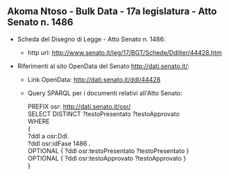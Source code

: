 ## Akoma Ntoso - Bulk Data - 17a legislatura - Atto Senato n. 1486 ##

* Scheda del Disegno di Legge - Atto Senato n. 1486:
	* http url: http://www.senato.it/leg/17/BGT/Schede/Ddliter/44428.htm

* Riferimenti al sito OpenData del Senato http://dati.senato.it/:
	* Link OpenData: http://dati.senato.it/ddl/44428
	* Query SPARQL per i documenti relativi all'Atto Senato:

        PREFIX osr: <http://dati.senato.it/osr/>  
		SELECT DISTINCT ?testoPresentato ?testoApprovato  
		WHERE  
		{  
		    ?ddl a osr:Ddl.  
		    ?ddl osr:idFase 1486 .  
		    OPTIONAL { ?ddl osr:testoPresentato ?testoPresentato }  
		    OPTIONAL { ?ddl osr:testoApprovato ?testoApprovato }  
		}
		